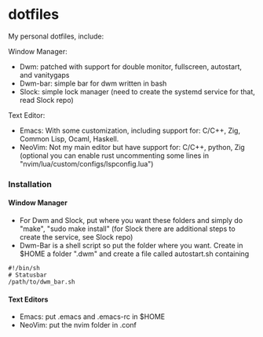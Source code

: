 # dotfiles
My personal dotfiles, include:

Window Manager:
- Dwm: patched with support for double monitor, fullscreen, autostart, and vanitygaps
- Dwm-bar: simple bar for dwm written in bash
- Slock: simple lock manager (need to create the systemd service for that, read Slock repo)

Text Editor:    
- Emacs: With some customization, including support for: C/C++, Zig, Common Lisp, Ocaml, Haskell.
- NeoVim: Not my main editor but have support for: C/C++, python, Zig (optional you can enable rust uncommenting some lines in "nvim/lua/custom/configs/lspconfig.lua")

### Installation
#### Window Manager
- For Dwm and Slock, put where you want these folders and simply do "make", "sudo make install" (for Slock there are additional steps to create the service, see Slock repo)
- Dwm-Bar is a shell script so put the folder where you want. Create in $HOME a folder ".dwm" and create a file called autostart.sh containing 
```
#!/bin/sh
# Statusbar
/path/to/dwm_bar.sh
```

#### Text Editors
- Emacs: put .emacs and .emacs-rc in $HOME
- NeoVim: put the nvim folder in .conf
